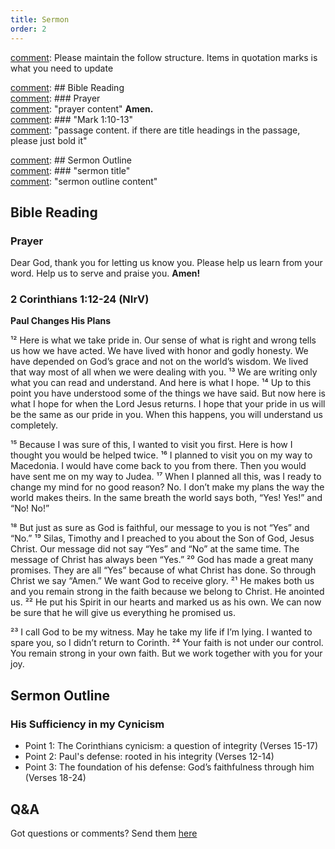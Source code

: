 ```yaml
---
title: Sermon 
order: 2
---
```


[comment]: Please maintain the follow structure. Items in quotation marks is what you need to update

[comment]: ## Bible Reading  
[comment]: ### Prayer  
[comment]: "prayer content"  **Amen.**  
[comment]:  ### "Mark 1:10-13"  
[comment]: "passage content. if there are title headings in the passage, please just bold it"  

[comment]: ## Sermon Outline  
[comment]: ### "sermon title"  
[comment]: "sermon outline content"  

[comment]: ------------------------------------------------------------------------------------
## Bible Reading
### Prayer
Dear God, thank you for letting us know you. Please help us learn from your word. Help us to serve and praise you. **Amen!**

### 2 Corinthians 1:12-24 (NIrV)

**Paul Changes His Plans**

¹² Here is what we take pride in. Our sense of what is right and wrong tells us how we have acted. We have lived with honor and godly honesty. We have depended on God’s grace and not on the world’s wisdom. We lived that way most of all when we were dealing with you. ¹³ We are writing only what you can read and understand. And here is what I hope. ¹⁴ Up to this point you have understood some of the things we have said. But now here is what I hope for when the Lord Jesus returns. I hope that your pride in us will be the same as our pride in you. When this happens, you will understand us completely. 

¹⁵ Because I was sure of this, I wanted to visit you first. Here is how I thought you would be helped twice. ¹⁶ I planned to visit you on my way to Macedonia. I would have come back to you from there. Then you would have sent me on my way to Judea. ¹⁷ When I planned all this, was I ready to change my mind for no good reason? No. I don’t make my plans the way the world makes theirs. In the same breath the world says both, “Yes! Yes!” and “No! No!” 

¹⁸ But just as sure as God is faithful, our message to you is not “Yes” and “No.” ¹⁹ Silas, Timothy and I preached to you about the Son of God, Jesus Christ. Our message did not say “Yes” and “No” at the same time. The message of Christ has always been “Yes.” ²⁰ God has made a great many promises. They are all “Yes” because of what Christ has done. So through Christ we say “Amen.” We want God to receive glory. ²¹ He makes both us and you remain strong in the faith because we belong to Christ. He anointed us. ²² He put his Spirit in our hearts and marked us as his own. We can now be sure that he will give us everything he promised us. 

²³ I call God to be my witness. May he take my life if I’m lying. I wanted to spare you, so I didn’t return to Corinth. ²⁴ Your faith is not under our control. You remain strong in your own faith. But we work together with you for your joy. 


## Sermon Outline
### His Sufficiency in my Cynicism
- Point 1: The Corinthians cynicism: a question of integrity (Verses 15-17)
- Point 2: Paul's defense: rooted in his integrity (Verses 12-14)
- Point 3: The foundation of his defense: God’s faithfulness through him (Verses 18-24)



## Q&A
Got questions or comments? Send them [here](https://tinyurl.com/SGHACQuestionsAnswers)
